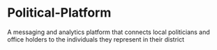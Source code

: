 # Political-Platform
A messaging and analytics platform that connects local politicians and office holders to the individuals they represent in their district
